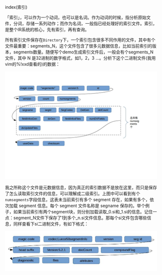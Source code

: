 index(索引)

「索引」，可以作为一个动词，也可以是名词。作为动词的时候，指分析原始文件，分词，存储一系列动作；而作为名词，一般指已经处理好的索引文件。索引，是整个IR系统的核心，先有索引，再有查询。

所有索引文件保存在`Directory`下，一个索引包含很多不同作用的文件，其中有个文件最重要：segments_N，这个文件包含了很多元数据信息，比如当前索引的版本，segments数量。随便写个demo生成索引文件后，一般会有个segments_N文件，其中 N 是32进制的数字格式，如1，2，3 ...。分析下这个二进制文件(我用vim的%!xxd查看的)的数据：

![segment_N文件信息](images/segments.jpg)

我之所称这个文件是元数据信息，因为真正的索引数据不是放在这里，而只是保存了怎么读取索引文件的信息，可以理解成二级索引。上图中可以看到有个`numsegments`字段信息，这表未当前索引有多个 segment 存在，如果有多个，依次加载 segment 信息。每个 segment 文件名称是 segname 保存的。举个例子，如果当前索引有两个segment块，则分别加载读取_0.si和_1.si的信息。记住一点：segment_N文件下保存了1到多个_n.si文件信息。那每个si文件包含哪些信息，同样查看下si二进制文件，有如下格式：

![si文件信息](images/segment.jpg)


